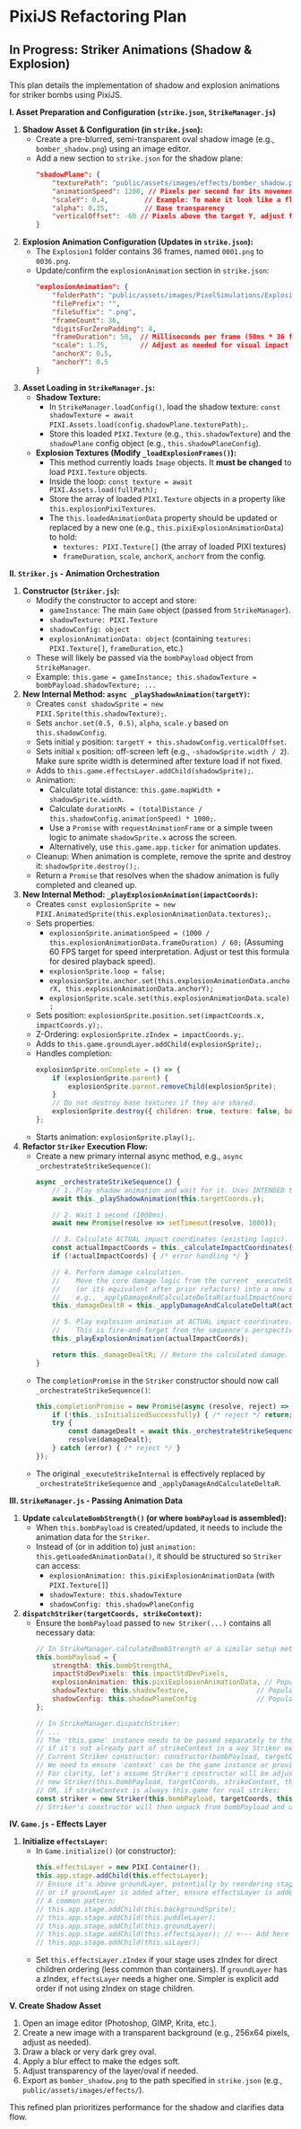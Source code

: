 # PixiJS Refactoring Plan

## In Progress: Striker Animations (Shadow & Explosion)

This plan details the implementation of shadow and explosion animations for striker bombs using PixiJS.

**I. Asset Preparation and Configuration (`strike.json`, `StrikeManager.js`)**

1.  **Shadow Asset & Configuration (in `strike.json`):**
    *   Create a pre-blurred, semi-transparent oval shadow image (e.g., `bomber_shadow.png`) using an image editor.
    *   Add a new section to `strike.json` for the shadow plane:
        ```json
        "shadowPlane": {
            "texturePath": "public/assets/images/effects/bomber_shadow.png", // You'll need to create this image and path
            "animationSpeed": 1200, // Pixels per second for its movement across the map (adjust for feel)
            "scaleY": 0.4,         // Example: To make it look like a flat, wide shadow
            "alpha": 0.35,         // Base transparency
            "verticalOffset": -60 // Pixels above the target Y, adjust for visual depth
        }
        ```
2.  **Explosion Animation Configuration (Updates in `strike.json`):**
    *   The `Explosion1` folder contains 36 frames, named `0001.png` to `0036.png`.
    *   Update/confirm the `explosionAnimation` section in `strike.json`:
        ```json
        "explosionAnimation": {
            "folderPath": "public/assets/images/PixelSimulations/Explosion1/", // Ensure this path is correct from project root
            "filePrefix": "", 
            "fileSuffix": ".png",
            "frameCount": 36,
            "digitsForZeroPadding": 4,
            "frameDuration": 50,  // Milliseconds per frame (50ms * 36 frames = 1.8s animation). Adjust for desired speed.
            "scale": 1.75,        // Adjust as needed for visual impact relative to other assets
            "anchorX": 0.5,
            "anchorY": 0.5
        }
        ```
3.  **Asset Loading in `StrikeManager.js`:**
    *   **Shadow Texture:**
        *   In `StrikeManager.loadConfig()`, load the shadow texture: `const shadowTexture = await PIXI.Assets.load(config.shadowPlane.texturePath);`.
        *   Store this loaded `PIXI.Texture` (e.g., `this.shadowTexture`) and the `shadowPlane` config object (e.g., `this.shadowPlaneConfig`).
    *   **Explosion Textures (Modify `_loadExplosionFrames()`):**
        *   This method currently loads `Image` objects. It **must be changed** to load `PIXI.Texture` objects.
        *   Inside the loop: `const texture = await PIXI.Assets.load(fullPath);`
        *   Store the array of loaded `PIXI.Texture` objects in a property like `this.explosionPixiTextures`.
        *   The `this.loadedAnimationData` property should be updated or replaced by a new one (e.g., `this.pixiExplosionAnimationData`) to hold:
            *   `textures: PIXI.Texture[]` (the array of loaded PIXI textures)
            *   `frameDuration`, `scale`, `anchorX`, `anchorY` from the config.

**II. `Striker.js` - Animation Orchestration**

1.  **Constructor (`Striker.js`):**
    *   Modify the constructor to accept and store:
        *   `gameInstance`: The main `Game` object (passed from `StrikeManager`).
        *   `shadowTexture: PIXI.Texture`
        *   `shadowConfig: object`
        *   `explosionAnimationData: object` (containing `textures: PIXI.Texture[]`, `frameDuration`, etc.)
    *   These will likely be passed via the `bombPayload` object from `StrikeManager`.
    *   Example: `this.game = gameInstance; this.shadowTexture = bombPayload.shadowTexture; ...`
2.  **New Internal Method: `async _playShadowAnimation(targetY)`:**
    *   Creates `const shadowSprite = new PIXI.Sprite(this.shadowTexture);`.
    *   Sets `anchor.set(0.5, 0.5)`, `alpha`, `scale.y` based on `this.shadowConfig`.
    *   Sets initial `y` position: `targetY + this.shadowConfig.verticalOffset`.
    *   Sets initial `x` position: off-screen left (e.g., `-shadowSprite.width / 2`). Make sure sprite width is determined after texture load if not fixed.
    *   Adds to `this.game.effectsLayer.addChild(shadowSprite);`.
    *   Animation:
        *   Calculate total distance: `this.game.mapWidth + shadowSprite.width`.
        *   Calculate `durationMs = (totalDistance / this.shadowConfig.animationSpeed) * 1000;`.
        *   Use a `Promise` with `requestAnimationFrame` or a simple tween logic to animate `shadowSprite.x` across the screen.
        *   Alternatively, use `this.game.app.ticker` for animation updates.
    *   Cleanup: When animation is complete, remove the sprite and destroy it: `shadowSprite.destroy();`.
    *   Return a `Promise` that resolves when the shadow animation is fully completed and cleaned up.
3.  **New Internal Method: `_playExplosionAnimation(impactCoords)`:**
    *   Creates `const explosionSprite = new PIXI.AnimatedSprite(this.explosionAnimationData.textures);`.
    *   Sets properties:
        *   `explosionSprite.animationSpeed = (1000 / this.explosionAnimationData.frameDuration) / 60;` (Assuming 60 FPS target for speed interpretation. Adjust or test this formula for desired playback speed).
        *   `explosionSprite.loop = false;`
        *   `explosionSprite.anchor.set(this.explosionAnimationData.anchorX, this.explosionAnimationData.anchorY);`
        *   `explosionSprite.scale.set(this.explosionAnimationData.scale);`
    *   Sets position: `explosionSprite.position.set(impactCoords.x, impactCoords.y);`.
    *   Z-Ordering: `explosionSprite.zIndex = impactCoords.y;`.
    *   Adds to `this.game.groundLayer.addChild(explosionSprite);`.
    *   Handles completion:
        ```javascript
        explosionSprite.onComplete = () => {
            if (explosionSprite.parent) {
                explosionSprite.parent.removeChild(explosionSprite);
            }
            // Do not destroy base textures if they are shared.
            explosionSprite.destroy({ children: true, texture: false, baseTexture: false }); 
        };
        ```
    *   Starts animation: `explosionSprite.play();`.
4.  **Refactor `Striker` Execution Flow:**
    *   Create a new primary internal async method, e.g., `async _orchestrateStrikeSequence()`:
        ```javascript
        async _orchestrateStrikeSequence() {
            // 1. Play shadow animation and wait for it. Uses INTENDED target Y.
            await this._playShadowAnimation(this.targetCoords.y);

            // 2. Wait 1 second (1000ms).
            await new Promise(resolve => setTimeout(resolve, 1000));

            // 3. Calculate ACTUAL impact coordinates (existing logic).
            const actualImpactCoords = this._calculateImpactCoordinates();
            if (!actualImpactCoords) { /* error handling */ }

            // 4. Perform damage calculation.
            //    Move the core damage logic from the current _executeStrikeInternal 
            //    (or its equivalent after prior refactors) into a new synchronous method, 
            //    e.g., _applyDamageAndCalculateDeltaR(actualImpactCoords).
            this._damageDealtR = this._applyDamageAndCalculateDeltaR(actualImpactCoords);

            // 5. Play explosion animation at ACTUAL impact coordinates.
            //    This is fire-and-forget from the sequence's perspective.
            this._playExplosionAnimation(actualImpactCoords);

            return this._damageDealtR; // Return the calculated damage.
        }
        ```
    *   The `completionPromise` in the `Striker` constructor should now call `_orchestrateStrikeSequence()`:
        ```javascript
        this.completionPromise = new Promise(async (resolve, reject) => {
            if (!this._isInitializedSuccessfully) { /* reject */ return; }
            try {
                const damageDealt = await this._orchestrateStrikeSequence();
                resolve(damageDealt);
            } catch (error) { /* reject */ }
        });
        ```
    *   The original `_executeStrikeInternal` is effectively replaced by `_orchestrateStrikeSequence` and `_applyDamageAndCalculateDeltaR`.

**III. `StrikeManager.js` - Passing Animation Data**

1.  **Update `calculateBombStrength()` (or where `bombPayload` is assembled):**
    *   When `this.bombPayload` is created/updated, it needs to include the animation data for the `Striker`.
    *   Instead of (or in addition to) just `animation: this.getLoadedAnimationData()`, it should be structured so `Striker` can access:
        *   `explosionAnimation: this.pixiExplosionAnimationData` (with `PIXI.Texture[]`)
        *   `shadowTexture: this.shadowTexture`
        *   `shadowConfig: this.shadowPlaneConfig`
2.  **`dispatchStriker(targetCoords, strikeContext)`:**
    *   Ensure the `bombPayload` passed to `new Striker(...)` contains all necessary data:
        ```javascript
        // In StrikeManager.calculateBombStrength or a similar setup method:
        this.bombPayload = {
            strengthA: this.bombStrengthA,
            impactStdDevPixels: this.impactStdDevPixels,
            explosionAnimation: this.pixiExplosionAnimationData, // Populated by _loadExplosionFrames
            shadowTexture: this.shadowTexture,                 // Populated by loadConfig
            shadowConfig: this.shadowPlaneConfig               // Populated by loadConfig
        };

        // In StrikeManager.dispatchStriker:
        // ...
        // The 'this.game' instance needs to be passed separately to the Striker constructor
        // if it's not already part of strikeContext in a way Striker expects.
        // Current Striker constructor: constructor(bombPayload, targetCoords, context)
        // We need to ensure 'context' can be the game instance or provide game instance additionally.
        // For clarity, let's assume Striker's constructor will be adjusted:
        // new Striker(this.bombPayload, targetCoords, strikeContext, this.game);
        // OR, if strikeContext is always this.game for real strikes:
        const striker = new Striker(this.bombPayload, targetCoords, this.game); // Simpler if context is game
        // Striker's constructor will then unpack from bombPayload and use the game instance.
        ```

**IV. `Game.js` - Effects Layer**

1.  **Initialize `effectsLayer`:**
    *   In `Game.initialize()` (or constructor):
        ```javascript
        this.effectsLayer = new PIXI.Container();
        this.app.stage.addChild(this.effectsLayer);
        // Ensure it's above groundLayer, potentially by reordering stage children
        // or if groundLayer is added after, ensure effectsLayer is added after groundLayer
        // A common pattern:
        // this.app.stage.addChild(this.backgroundSprite);
        // this.app.stage.addChild(this.puddleLayer);
        // this.app.stage.addChild(this.groundLayer);
        // this.app.stage.addChild(this.effectsLayer); // <--- Add here
        // this.app.stage.addChild(this.uiLayer); 
        ```
    *   Set `this.effectsLayer.zIndex` if your stage uses zIndex for direct children ordering (less common than containers). If `groundLayer` has a zIndex, `effectsLayer` needs a higher one. Simpler is explicit add order if not using zIndex on stage children.

**V. Create Shadow Asset**
1.  Open an image editor (Photoshop, GIMP, Krita, etc.).
2.  Create a new image with a transparent background (e.g., 256x64 pixels, adjust as needed).
3.  Draw a black or very dark grey oval.
4.  Apply a blur effect to make the edges soft.
5.  Adjust transparency of the layer/oval if needed.
6.  Export as `bomber_shadow.png` to the path specified in `strike.json` (e.g., `public/assets/images/effects/`).

This refined plan prioritizes performance for the shadow and clarifies data flow.